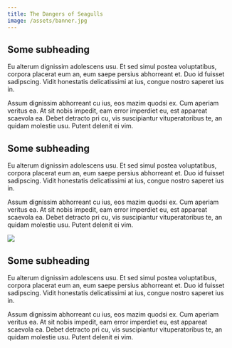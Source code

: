 ```yaml
---
title: The Dangers of Seagulls
image: /assets/banner.jpg
---
```

## Some subheading

Eu alterum dignissim adolescens usu. Et sed simul postea voluptatibus, corpora placerat eum an, eum saepe persius abhorreant et. Duo id fuisset sadipscing. Vidit honestatis delicatissimi at ius, congue nostro saperet ius in.

Assum dignissim abhorreant cu ius, eos mazim quodsi ex. Cum aperiam veritus ea. At sit nobis impedit, eam error imperdiet eu, est appareat scaevola ea. Debet detracto pri cu, vis suscipiantur vituperatoribus te, an quidam molestie usu. Putent delenit ei vim.

## Some subheading

Eu alterum dignissim adolescens usu. Et sed simul postea voluptatibus, corpora placerat eum an, eum saepe persius abhorreant et. Duo id fuisset sadipscing. Vidit honestatis delicatissimi at ius, congue nostro saperet ius in.

Assum dignissim abhorreant cu ius, eos mazim quodsi ex. Cum aperiam veritus ea. At sit nobis impedit, eam error imperdiet eu, est appareat scaevola ea. Debet detracto pri cu, vis suscipiantur vituperatoribus te, an quidam molestie usu. Putent delenit ei vim.

![](/assets/getting-cut-off-01.jpg)

## Some subheading

Eu alterum dignissim adolescens usu. Et sed simul postea voluptatibus, corpora placerat eum an, eum saepe persius abhorreant et. Duo id fuisset sadipscing. Vidit honestatis delicatissimi at ius, congue nostro saperet ius in.

Assum dignissim abhorreant cu ius, eos mazim quodsi ex. Cum aperiam veritus ea. At sit nobis impedit, eam error imperdiet eu, est appareat scaevola ea. Debet detracto pri cu, vis suscipiantur vituperatoribus te, an quidam molestie usu. Putent delenit ei vim.
